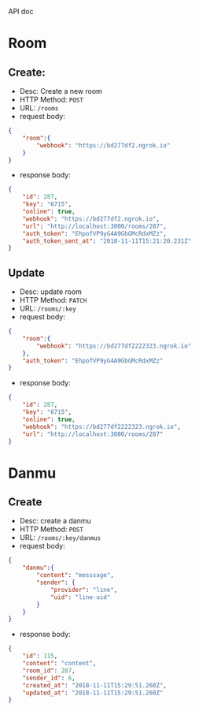 API doc

# Room

## Create:

-   Desc: Create a new room
-   HTTP Method: `POST`
-   URL: `/rooms`
-   request body:

```json
{
	"room":{
		"webhook": "https://bd277df2.ngrok.io"
	}
}
```

-   response body:

```json
{
	"id": 287,
	"key": "6715",
	"online": true,
	"webhook": "https://bd277df2.ngrok.io",
	"url": "http://localhost:3000/rooms/287",
	"auth_token": "EhpofVP9yG4A9GbGMcRdxMZz",
	"auth_token_sent_at": "2018-11-11T15:21:20.231Z"
}
```

## Update

-   Desc: update room
-   HTTP Method: `PATCH`
-   URL: `/rooms/:key`
-   request body:

```json
{
	"room":{
		"webhook": "https://bd277df2222323.ngrok.io"
	},
	"auth_token": "EhpofVP9yG4A9GbGMcRdxMZz"
}
```

-   response body:

```json
{
	"id": 287,
	"key": "6715",
	"online": true,
	"webhook": "https://bd277df2222323.ngrok.io",
	"url": "http://localhost:3000/rooms/287"
}
```

# Danmu

## Create

-   Desc: create a danmu
-   HTTP Method: `POST`
-   URL: `/rooms/:key/danmus`
-   request body:

```json
{
	"danmu":{
		"content": "messsage",
		"sender": {
			"provider": "line",
			"uid": "line-uid"
		}
	}
}
```

-   response body:

```json
{
	"id": 115,
	"content": "content",
	"room_id": 287,
	"sender_id": 6,
	"created_at": "2018-11-11T15:29:51.260Z",
	"updated_at": "2018-11-11T15:29:51.260Z"
}
```
